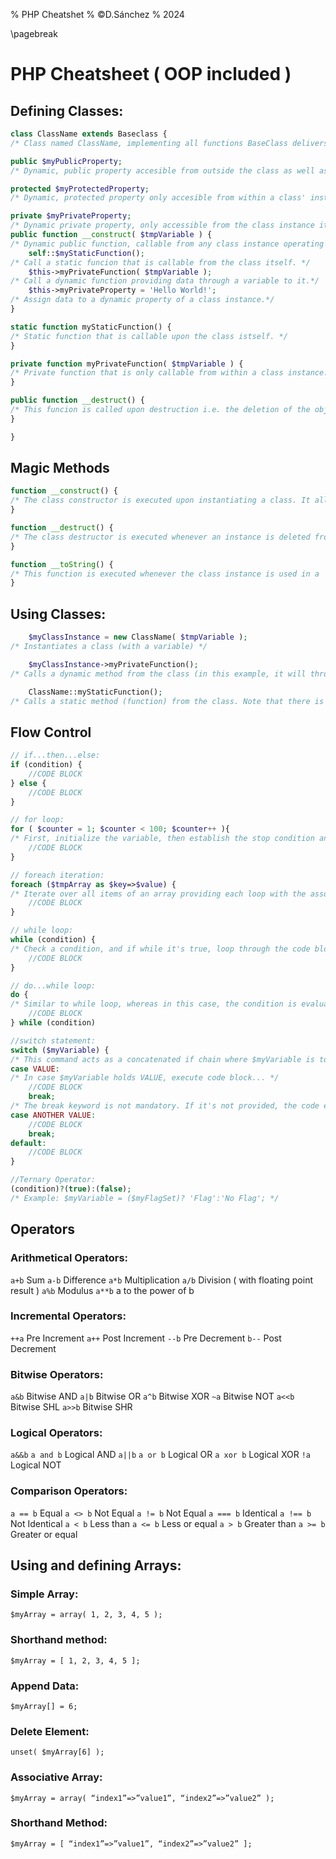 % PHP Cheatshet
% &copy;D.Sánchez
% 2024

\pagebreak

# PHP Cheatsheet ( OOP included )

## Defining Classes:

```php
class ClassName extends Baseclass {
/* Class named ClassName, implementing all functions BaseClass delivers, being able to override it's functions, or not.*/

public $myPublicProperty;
/* Dynamic, public property accesible from outside the class as well as within a class instance.*/

protected $myProtectedProperty;
/* Dynamic, protected property only accesible from within a class' instance, it's baseclass and it's subclasses.*/

private	$myPrivateProperty;
/* Dynamic private property, only accessible from the class instance itself. */
public function __construct( $tmpVariable ) {
/* Dynamic public function, callable from any class instance operating on the instance only. This function is executed automatically every time the class is instantiated. */
	self::$myStaticFunction();
/* Call a static funcion that is callable from the class itself. */
	$this->myPrivateFunction( $tmpVariable );
/* Call a dynamic function providing data through a variable to it.*/
	$this->myPrivateProperty = 'Hello World!';
/* Assign data to a dynamic property of a class instance.*/
}

static function myStaticFunction() {
/* Static function that is callable upon the class istself. */
}

private function myPrivateFunction( $tmpVariable ) {
/* Private function that is only callable from within a class instance. Please take into account that the variable $tmpVariable, despite having the same name as the variable in the class constructor, is different and can hold a different set of data. See Variable Scope */
}

public function __destruct() {
/* This funcion is called upon destruction i.e. the deletion of the object from memory.*/
}

}
```

## Magic Methods

```php
function __construct() {
/* The class constructor is executed upon instantiating a class. It allows to initialize the class members as well as internat error checckin.*/
}

function __destruct() {
/* The class destructor is executed whenever an instance is deleted from memory. It allow cleaning up memory before vanishing and thus prevents memory leaks.*/
}

function __toString() {
/* This function is executed whenever the class instance is used in a  context where it has to act as a string. This can be used to describe the actual class.*/
}
```

## Using Classes:

```php
	$myClassInstance = new ClassName( $tmpVariable );
/* Instantiates a class (with a variable) */

	$myClassInstance->myPrivateFunction();
/* Calls a dynamic method from the class (in this example, it will throw an error as the method we are calling is private)*/

	ClassName::myStaticFunction();
/* Calls a static method (function) from the class. Note that there is no need to instantiate the class first! */	
```

## Flow Control

```php
// if...then...else:
if (condition) {
	//CODE BLOCK
} else {
	//CODE BLOCK
}

// for loop:
for ( $counter = 1; $counter < 100; $counter++ ){
/* First, initialize the variable, then establish the stop condition and lastly define the counter behavior. */
	//CODE BLOCK
}

// foreach iteration:
foreach ($tmpArray as $key=>$value) {
/* Iterate over all items of an array providing each loop with the associated key value pair. */
	//CODE BLOCK
}

// while loop:
while (condition) {
/* Check a condition, and if while it's true, loop through the code block. */
	//CODE BLOCK
}

// do...while loop:
do {
/* Similar to while loop, whereas in this case, the condition is evaluated at the end of the loop i.e. the loop is executed at least one time. */
	//CODE BLOCK
} while (condition)

//switch statement:
switch ($myVariable) {
/* This command acts as a concatenated if chain where $myVariable is to be evaluated. */
case VALUE:
/* In case $myVariable holds VALUE, execute code block... */
	//CODE BLOCK
	break;
/* The break keyword is not mandatory. If it's not provided, the code execution 'falls through' to the next block. */
case ANOTHER VALUE:
	//CODE BLOCK
	break;
default:
	//CODE BLOCK
}

//Ternary Operator:
(condition)?(true):(false);
/* Example: $myVariable = ($myFlagSet)? 'Flag':'No Flag'; */
```

## Operators

### Arithmetical Operators:
`a+b`	Sum
`a-b`	Difference
`a*b`	Multiplication
`a/b`	Division ( with floating point result )
`a%b`	Modulus
`a**b`	a to the power of b

### Incremental Operators:
`++a`	Pre Increment
`a++`	Post Increment
`--b`	Pre Decrement
`b--`	Post Decrement

### Bitwise Operators:
`a&b`	Bitwise AND
`a|b`	Bitwise OR
`a^b`	Bitwise XOR
`~a`	Bitwise NOT
`a<<b`	Bitwise SHL
`a>>b`	Bitwise SHR

### Logical Operators:
`a&&b`
`a and b` 	Logical AND 
`a||b`
`a or b` 	Logical OR
`a xor b`	Logical XOR
`!a`		Logical NOT

### Comparison Operators:
`a == b`	Equal
`a <> b`	Not Equal
`a != b`	Not Equal
`a === b`	Identical
`a !== b`	Not Identical
`a < b`		Less than
`a <= b`	Less or equal
`a > b`		Greater than
`a >= b`	Greater or equal



## Using and defining Arrays:
### Simple Array:

`$myArray = array( 1, 2, 3, 4, 5 );`

### Shorthand method:

`$myArray = [ 1, 2, 3, 4, 5 ];`

### Append Data:

`$myArray[] = 6;`

### Delete Element:

`unset( $myArray[6] );`

### Associative Array:

`$myArray = array( “index1”=>”value1”, “index2”=>”value2” );`

### Shorthand Method:

`$myArray = [ “index1”=>”value1”, “index2”=>”value2” ];`


